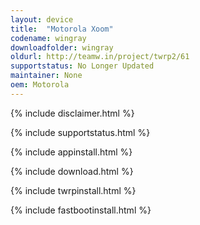 ```yaml
---
layout: device
title:  "Motorola Xoom"
codename: wingray
downloadfolder: wingray
oldurl: http://teamw.in/project/twrp2/61
supportstatus: No Longer Updated
maintainer: None
oem: Motorola
---
```


{% include disclaimer.html %}

{% include supportstatus.html %}

{% include appinstall.html %}

{% include download.html %}

{% include twrpinstall.html %}

{% include fastbootinstall.html %}
